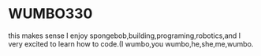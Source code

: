 # WUMBO330
this makes sense
I enjoy spongebob,building,programing,robotics,and I very excited to learn how to code.(I wumbo,you wumbo,he,she,me,wumbo.
